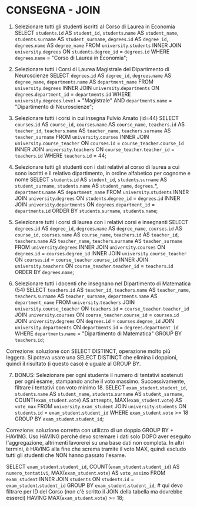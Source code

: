 # CONSEGNA - JOIN


1. Selezionare tutti gli studenti iscritti al Corso di Laurea in Economia
SELECT
	`students`.`id` AS `student_id`,
	`students`.`name` AS `student_name`,
    `students`.`surname` AS `student_surname`,
    `degrees`.`id` AS `degree_id`,
    `degrees`.`name` AS `degree_name`
FROM `university`.`students`
INNER JOIN `university`.`degrees`
ON `students`.`degree_id` = `degrees`.`id`
WHERE `degrees`.`name` = "Corso di Laurea in Economia";

2. Selezionare tutti i Corsi di Laurea Magistrale del Dipartimento di Neuroscienze
SELECT
	`degrees`.`id` AS `degree_id`,
    `degrees`.`name` AS `degree_name`, 
    `departments`.`name` AS `department_name`
FROM `university`.`degrees`
INNER JOIN `university`.`departments`
ON `degrees`.`department_id` = `departments`.`id`
WHERE
	`university`.`degrees`.`level` = "Magistrale" AND
    `departments`.`name` = "Dipartimento di Neuroscienze";

3. Selezionare tutti i corsi in cui insegna Fulvio Amato (id=44)
SELECT
	`courses`.`id` AS `course_id`,
    `courses`.`name` AS `course_name`,
    `teachers`.`id` AS `teacher_id`,
    `teachers`.`name` AS `teacher_name`,
    `teachers`.`surname` AS `teacher_surname`
FROM `university`.`courses`
INNER JOIN `university`.`course_teacher`
ON `courses`.`id` = `course_teacher`.`course_id`
INNER JOIN `university`.`teachers`
ON `course_teacher`.`teacher_id` = `teachers`.`id`
WHERE `teachers`.`id` = 44;

4. Selezionare tutti gli studenti con i dati relativi al corso di laurea a cui
sono iscritti e il relativo dipartimento, in ordine alfabetico per cognome e
nome
SELECT
	`students`.`id` AS `student_id`,
    `students`.`surname` AS `student_surname`,
    `students`.`name` AS `student_name`,
	`degrees`.*,
    `departments`.`name` AS `department_name`
FROM `university`.`students`
INNER JOIN `university`.`degrees`
ON `students`.`degree_id` = `degrees`.`id`
INNER JOIN `university`.`departments`
ON `degrees`.`department_id` = `departments`.`id`
ORDER BY
	`students`.`surname`,
    `students`.`name`;

5. Selezionare tutti i corsi di laurea con i relativi corsi e insegnanti
SELECT
	`degrees`.`id` AS `degree_id`,
    `degrees`.`name` AS `degree_name`,
    `courses`.`id` AS `course_id`,
    `courses`.`name` AS `course_name`,
    `teachers`.`id` AS `teacher_id`,
    `teachers`.`name` AS `teacher_name`,
    `teachers`.`surname` AS `teacher_surname`
FROM `university`.`degrees`
INNER JOIN `university`.`courses`
ON `degrees`.`id` = `courses`.`degree_id`
INNER JOIN `university`.`course_teacher`
ON `courses`.`id` = `course_teacher`.`course_id`
INNER JOIN `university`.`teachers`
ON `course_teacher`.`teacher_id` = `teachers`.`id`
ORDER BY `degrees`.`name`;

6. Selezionare tutti i docenti che insegnano nel Dipartimento di
Matematica (54)
SELECT
	`teachers`.`id` AS `teacher_id`,
    `teachers`.`name` AS `teacher_name`,
    `teachers`.`surname` AS `teacher_surname`,
    `departments`.`name` AS `department_name`
FROM `university`.`teachers`
JOIN `university`.`course_teacher`
ON `teachers`.`id` = `course_teacher`.`teacher_id`
JOIN `university`.`courses`
ON `course_teacher`.`course_id` = `courses`.`id`
JOIN `university`.`degrees`
ON `degrees`.`id` = `courses`.`degree_id`
JOIN `university`.`departments`
ON `departments`.`id` = `degrees`.`department_id`
WHERE `departments`.`name` = "Dipartimento di Matematica"
GROUP BY `teachers`.`id`;

Correzione: soluzione con SELECT DISTINCT, operazione molto più leggera.
Si poteva usare una SELECT DISTINCT che elimina i doppioni, quindi il risultato (i questo caso) è uguale al GROUP BY.

7. BONUS: Selezionare per ogni studente il numero di tentativi sostenuti
per ogni esame, stampando anche il voto massimo. Successivamente,
filtrare i tentativi con voto minimo 18.
SELECT 
	`exam_student`.`student_id`,
    `students`.`name` AS `student_name`,
    `students`.`surname` AS `student_surname`,
    COUNT(`exam_student`.`vote`) AS `attempts`,
    MAX(`exam_student`.`vote`) AS `vote_max`
FROM `university`.`exam_student`
JOIN `university`.`students`
ON `students`.`id` = `exam_student`.`student_id`
WHERE `exam_student`.`vote` >= 18
GROUP BY `exam_student`.`student_id`;

Correzione: soluzione corretta con utilizzo di un doppio GROUP BY + HAVING.
Uso HAVING perchè devo scremare i dati solo DOPO aver eseguito l'aggregazione, altrimenti lavorerei su una base dati non completa.
In altri termini, è HAVING alla fine che screma tramite il voto MAX, quindi escludo tutti gli studenti che NON hanno passato l'esame.

SELECT
    `exam_student`.`student_id`,
    COUNT(`exam_student`.`student_id`) AS `numero_tentativi`,
    MAX(`exam_student`.`vote`) AS `voto_assimo`
FROM `exam_student`
INNER JOIN `students`
ON `students`.`id` = `exam_student`.`student_id`
GROUP BY
    `exam_student`.`student_id`,
    # qui devo filtrare per ID del Corso (non c'è scritto il JOIN della tabella ma dovrebbe esserci)
HAVING MAX(`exam_student`.`vote`) >= 18;